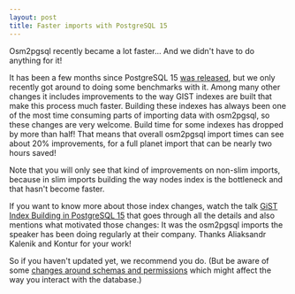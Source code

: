 ```yaml
---
layout: post
title: Faster imports with PostgreSQL 15
---
```


Osm2pgsql recently became a lot faster... And we didn't have to do anything for
it!

It has been a few months since PostgreSQL 15 [was
released](https://www.postgresql.org/about/news/postgresql-15-released-2526/),
but we only recently got around to doing some benchmarks with it. Among many
other changes it includes improvements to the way GIST indexes are built that
make this process much faster. Building these indexes has always been one of
the most time consuming parts of importing data with osm2pgsql, so these
changes are very welcome. Build time for some indexes has dropped by more than
half! That means that overall osm2pgsql import times can see about 20%
improvements, for a full planet import that can be nearly two hours saved!

Note that you will only see that kind of improvements on non-slim imports,
because in slim imports building the way nodes index is the bottleneck and that
hasn't become faster.

If you want to know more about those index changes, watch the talk [GiST Index
Building in PostgreSQL 15](https://www.youtube.com/watch?v=TG28lRoailE) that
goes through all the details and also mentions what motivated those changes:
It was the osm2pgsql imports the speaker has been doing regularly at their
company. Thanks Aliaksandr Kalenik and Kontur for your work!

So if you haven't updated yet, we recommend you do. (But be aware of some
[changes around schemas and
permissions](https://www.crunchydata.com/blog/be-ready-public-schema-changes-in-postgres-15)
which might affect the way you interact with the database.)

